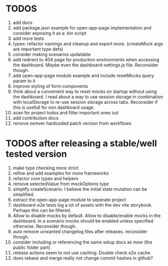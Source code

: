 # TODOS

1. add docs
1. add package.json example for open-app-page implementation and consider exposing it as a .bin script
1. add more tests
1. types: refactor namings and cleanup and export more. (createMock args are important type defs)
1. consider making scenarios updatable
1. add redirect to 404 page for production environments when accessing the dashboard. Maybe even the dashboard-settings.js file. Reconsider though.
1. add open-app-page module example and include resetMocks query param to it
1. improve styling of form components
1. think about a convenient way to reset mocks on startup without using the dashboard. I read about a way to use session storage
   in combination with localStorage to re-use session storage across tabs. Reconsider if this is usefull for non dashboard usage.
1. scan for project todos and filter important ones out
1. add contribution docs
1. remove semver hardcoded patch version from workflows

# TODOS after releasing a stable/well tested version

1. make type checking more strict
1. refine and add examples for more frameworks
1. refactor core types and helpers
1. remove selectedValue from mockOptions type
1. simplify createScenario. I believe the initial state mutation can be simplified.
1. extract the open-app-page module to seperate project
1. dashboard-e2e tests log a lot of assets with the dev vite storybook. Perhaps this can be filtered.
1. Allow to disable mocks by default. Allow to disable/enable mocks in the dashboard.
   In a scenario mocks should be enabled unless specified otherwise. Reconsider though.
1. auto remove unwanted changelog files after releases. reconsider though.
1. consider including or referencing the same setup docs as msw (the public folder part)
1. release actions seem to not use caching. Double check e2e cache
1. does rebase and merge really not change commit hashes in github?
